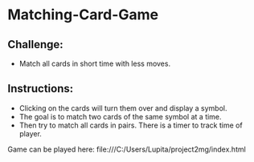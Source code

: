 # Matching-Card-Game

## Challenge: 

* Match all cards in short time with less moves.

## Instructions:

* Clicking on the cards will turn them over and display a symbol.
* The goal is to match two cards of the same symbol at a time.
* Then try to match all cards in pairs. There is a timer to track time of player.




Game can be played here: file:///C:/Users/Lupita/project2mg/index.html
